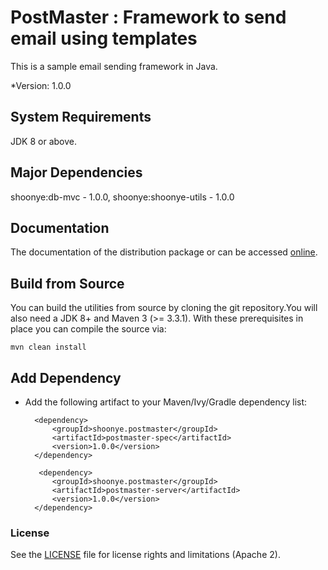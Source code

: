 # PostMaster : Framework to send email using templates
This is a sample email sending framework in Java.

*Version: 1.0.0

## System Requirements

JDK 8 or above. 

## Major Dependencies 

shoonye:db-mvc - 1.0.0, shoonye:shoonye-utils - 1.0.0 

## Documentation

The documentation of the distribution package or can be accessed [online](http://readthedocs.org/to_be_done/).

## Build from Source

You can build the utilities from source by cloning the git repository.You will also need a JDK 8+ and Maven 3 (>= 3.3.1). With these prerequisites in place you can compile the source via:

    mvn clean install
    
## Add Dependency

* Add the following artifact to your Maven/Ivy/Gradle dependency list:

        <dependency>
            <groupId>shoonye.postmaster</groupId>
            <artifactId>postmaster-spec</artifactId>
            <version>1.0.0</version>
        </dependency>
        
         <dependency>
            <groupId>shoonye.postmaster</groupId>
            <artifactId>postmaster-server</artifactId>
            <version>1.0.0</version>
        </dependency>

### License

See the [LICENSE](LICENSE.txt) file for license rights and limitations (Apache 2).